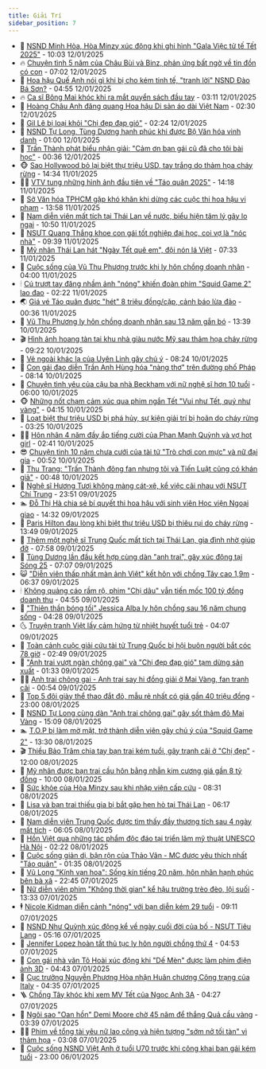 ```yaml
---
title: Giải Trí
sidebar_position: 7
---
```


<!-- dantri-giai-tri:START -->
- 🤩 [NSND Minh Hòa, Hòa Minzy xúc động khi ghi hình &quot;Gala Việc tử tế Tết 2025&quot;](https://dantri.com.vn/giai-tri/nsnd-minh-hoa-hoa-minzy-xuc-dong-khi-ghi-hinh-gala-viec-tu-te-tet-2025-20250112154843389.htm) - 10:03 12/01/2025
- 🔥 [Chuyện tình 5 năm của Châu Bùi và Binz, phản ứng bất ngờ về tin đồn có con](https://dantri.com.vn/giai-tri/chuyen-tinh-5-nam-cua-chau-bui-va-binz-phan-ung-bat-ngo-ve-tin-don-co-con-20250110124425915.htm) - 07:02 12/01/2025
- 🚀 [Hoa hậu Quế Anh nói gì khi bị cho kém tinh tế, &quot;tranh lời&quot; NSND Đào Bá Sơn?](https://dantri.com.vn/giai-tri/hoa-hau-que-anh-noi-gi-khi-bi-cho-kem-tinh-te-tranh-loi-nsnd-dao-ba-son-20250112093530489.htm) - 04:55 12/01/2025
- 🔥 [Ca sĩ Bông Mai khóc khi ra mắt quyển sách đầu tay](https://dantri.com.vn/giai-tri/ca-si-bong-mai-khoc-khi-ra-mat-quyen-sach-dau-tay-20250112095613866.htm) - 03:11 12/01/2025
- 🌈 [Hoàng Châu Anh đăng quang Hoa hậu Di sản áo dài Việt Nam](https://dantri.com.vn/giai-tri/hoang-chau-anh-dang-quang-hoa-hau-di-san-ao-dai-viet-nam-20250112085333423.htm) - 02:30 12/01/2025
- 📝 [Gil Lê bị loại khỏi &quot;Chị đẹp đạp gió&quot;](https://dantri.com.vn/giai-tri/gil-le-bi-loai-khoi-chi-dep-dap-gio-20250112074352372.htm) - 02:24 12/01/2025
- 💪 [NSND Tự Long, Tùng Dương hạnh phúc khi được Bộ Văn hóa vinh danh](https://dantri.com.vn/giai-tri/nsnd-tu-long-tung-duong-hanh-phuc-khi-duoc-bo-van-hoa-vinh-danh-20250112032008727.htm) - 01:00 12/01/2025
- 🤡 [Trấn Thành phát biểu nhận giải: &quot;Cảm ơn bạn gái cũ đã cho tôi bài học&quot;](https://dantri.com.vn/giai-tri/tran-thanh-phat-bieu-nhan-giai-cam-on-ban-gai-cu-da-cho-toi-bai-hoc-20250112062005323.htm) - 00:36 12/01/2025
- 🐵 [Sao Hollywood bỏ lại biệt thự triệu USD, tay trắng do thảm họa cháy rừng](https://dantri.com.vn/giai-tri/sao-hollywood-bo-lai-biet-thu-trieu-usd-tay-trang-do-tham-hoa-chay-rung-20250111133326213.htm) - 14:34 11/01/2025
- 🧑‍🏫 [VTV tung những hình ảnh đầu tiên về &quot;Táo quân 2025&quot;](https://dantri.com.vn/giai-tri/vtv-tung-nhung-hinh-anh-dau-tien-ve-tao-quan-2025-20250111184629970.htm) - 14:18 11/01/2025
- 💂 [Sở Văn hóa TPHCM gặp khó khăn khi dừng các cuộc thi hoa hậu vi phạm](https://dantri.com.vn/giai-tri/so-van-hoa-tphcm-gap-kho-khan-khi-dung-cac-cuoc-thi-hoa-hau-vi-pham-20250111162723097.htm) - 13:58 11/01/2025
- 🤠 [Nam diễn viên mất tích tại Thái Lan về nước, biểu hiện tâm lý gây lo ngại](https://dantri.com.vn/giai-tri/nam-dien-vien-mat-tich-tai-thai-lan-ve-nuoc-bieu-hien-tam-ly-gay-lo-ngai-20250111103337127.htm) - 10:50 11/01/2025
- 🫶 [NSƯT Quang Thắng khoe con gái tốt nghiệp đại học, coi vợ là &quot;nóc nhà&quot;](https://dantri.com.vn/giai-tri/nsut-quang-thang-khoe-con-gai-tot-nghiep-dai-hoc-coi-vo-la-noc-nha-20250111150805916.htm) - 09:39 11/01/2025
- 🦏 [Mỹ nhân Thái Lan hát &quot;Ngày Tết quê em&quot;, đội nón lá Việt](https://dantri.com.vn/giai-tri/my-nhan-thai-lan-hat-ngay-tet-que-em-doi-non-la-viet-20250111130034954.htm) - 07:33 11/01/2025
- 🧰 [Cuộc sống của Vũ Thu Phương trước khi ly hôn chồng doanh nhân](https://dantri.com.vn/giai-tri/cuoc-song-cua-vu-thu-phuong-truoc-khi-ly-hon-chong-doanh-nhan-20250111091946606.htm) - 04:00 11/01/2025
- 🕯 [Cú trượt tay đăng nhầm ảnh &quot;nóng&quot; khiến đoàn phim &quot;Squid Game 2&quot; lao đao](https://dantri.com.vn/giai-tri/cu-truot-tay-dang-nham-anh-nong-khien-doan-phim-squid-game-2-lao-dao-20250108181105403.htm) - 02:22 11/01/2025
- 🌏 [Giá vé Táo quân được &quot;hét&quot; 8 triệu đồng/cặp, cảnh báo lừa đảo](https://dantri.com.vn/giai-tri/gia-ve-tao-quan-duoc-het-8-trieu-dongcap-canh-bao-lua-dao-20250111002010650.htm) - 00:36 11/01/2025
- 🌈 [Vũ Thu Phương ly hôn chồng doanh nhân sau 13 năm gắn bó](https://dantri.com.vn/giai-tri/vu-thu-phuong-ly-hon-chong-doanh-nhan-sau-13-nam-gan-bo-20250110195536794.htm) - 13:39 10/01/2025
- 🎬 [Hình ảnh hoang tàn tại khu nhà giàu nước Mỹ sau thảm họa cháy rừng](https://dantri.com.vn/giai-tri/hinh-anh-hoang-tan-tai-khu-nha-giau-nuoc-my-sau-tham-hoa-chay-rung-20250110161747399.htm) - 09:22 10/01/2025
- 👀 [Vẻ ngoài khác lạ của Uyên Linh gây chú ý](https://dantri.com.vn/giai-tri/ve-ngoai-khac-la-cua-uyen-linh-gay-chu-y-20250110141558391.htm) - 08:24 10/01/2025
- 🧰 [Con gái đạo diễn Trần Anh Hùng hóa &quot;nàng thơ&quot; trên đường phố Pháp](https://dantri.com.vn/giai-tri/con-gai-dao-dien-tran-anh-hung-hoa-nang-tho-tren-duong-pho-phap-20250110141723461.htm) - 08:14 10/01/2025
- 🧰 [Chuyện tình yêu của cậu ba nhà Beckham với nữ nghệ sĩ hơn 10 tuổi](https://dantri.com.vn/giai-tri/chuyen-tinh-yeu-cua-cau-ba-nha-beckham-voi-nu-nghe-si-hon-10-tuoi-20250110093220114.htm) - 06:00 10/01/2025
- 🐵 [Những nốt chạm cảm xúc qua phim ngắn Tết &quot;Vui như Tết, quý như vàng&quot;](https://dantri.com.vn/giai-tri/nhung-not-cham-cam-xuc-qua-phim-ngan-tet-vui-nhu-tet-quy-nhu-vang-20250110110524763.htm) - 04:15 10/01/2025
- 🐘 [Loạt biệt thự triệu USD bị phá hủy, sự kiện giải trí bị hoãn do cháy rừng](https://dantri.com.vn/giai-tri/loat-biet-thu-trieu-usd-bi-pha-huy-su-kien-giai-tri-bi-hoan-do-chay-rung-20250110090422139.htm) - 03:25 10/01/2025
- 🧑‍💻 [Hôn nhân 4 năm đầy ắp tiếng cười của Phan Mạnh Quỳnh và vợ hot girl](https://dantri.com.vn/giai-tri/hon-nhan-4-nam-day-ap-tieng-cuoi-cua-phan-manh-quynh-va-vo-hot-girl-20250108185325146.htm) - 02:41 10/01/2025
- 😎 [Chuyện tình 10 năm chưa cưới của tài tử &quot;Trò chơi con mực&quot; và nữ đại gia](https://dantri.com.vn/giai-tri/chuyen-tinh-10-nam-chua-cuoi-cua-tai-tu-tro-choi-con-muc-va-nu-dai-gia-20250107091633332.htm) - 00:52 10/01/2025
- 🧰 [Thu Trang: &quot;Trấn Thành đông fan nhưng tôi và Tiến Luật cũng có khán giả&quot;](https://dantri.com.vn/giai-tri/thu-trang-tran-thanh-dong-fan-nhung-toi-va-tien-luat-cung-co-khan-gia-20250109204215962.htm) - 00:48 10/01/2025
- 🧰 [Nghệ sĩ Hương Tươi không màng cát-xê, kể việc cãi nhau với NSƯT Chí Trung](https://dantri.com.vn/giai-tri/nghe-si-huong-tuoi-khong-mang-cat-xe-ke-viec-cai-nhau-voi-nsut-chi-trung-20250109134640084.htm) - 23:51 09/01/2025
- 🏊 [Đỗ Thị Hà chia sẻ bí quyết thi hoa hậu với sinh viên Học viện Ngoại giao](https://dantri.com.vn/giai-tri/do-thi-ha-chia-se-bi-quyet-thi-hoa-hau-voi-sinh-vien-hoc-vien-ngoai-giao-20250109211206122.htm) - 14:32 09/01/2025
- 🌋 [Paris Hilton đau lòng khi biệt thự triệu USD bị thiêu rụi do cháy rừng](https://dantri.com.vn/giai-tri/paris-hilton-dau-long-khi-biet-thu-trieu-usd-bi-thieu-rui-do-chay-rung-20250109173224963.htm) - 13:49 09/01/2025
- 🔭 [Thêm một nghệ sĩ Trung Quốc mất tích tại Thái Lan, gia đình nhờ giúp đỡ](https://dantri.com.vn/giai-tri/them-mot-nghe-si-trung-quoc-mat-tich-tai-thai-lan-gia-dinh-nho-giup-do-20250109110732176.htm) - 07:58 09/01/2025
- 📝 [Tùng Dương lần đầu kết hợp cùng dàn &quot;anh trai&quot;, gây xúc động tại Sóng 25](https://dantri.com.vn/giai-tri/tung-duong-lan-dau-ket-hop-cung-dan-anh-trai-gay-xuc-dong-tai-song-25-20250109091537741.htm) - 07:07 09/01/2025
- 😺 [&quot;Diễn viên thấp nhất màn ảnh Việt&quot; kết hôn với chồng Tây cao 1,9m](https://dantri.com.vn/giai-tri/dien-vien-thap-nhat-man-anh-viet-ket-hon-voi-chong-tay-cao-19m-20250109010038396.htm) - 06:37 09/01/2025
- 🕯 [Không quảng cáo rầm rộ, phim &quot;Chị dâu&quot; vẫn tiến mốc 100 tỷ đồng doanh thu](https://dantri.com.vn/giai-tri/khong-quang-cao-ram-ro-phim-chi-dau-van-tien-moc-100-ty-dong-doanh-thu-20250109103737931.htm) - 04:55 09/01/2025
- 🦄 [&quot;Thiên thần bóng tối&quot; Jessica Alba ly hôn chồng sau 16 năm chung sống](https://dantri.com.vn/giai-tri/thien-than-bong-toi-jessica-alba-ly-hon-chong-sau-16-nam-chung-song-20250109100315555.htm) - 04:28 09/01/2025
- 🌜 [Truyện tranh Việt lấy cảm hứng từ nhiệt huyết tuổi trẻ](https://dantri.com.vn/giai-tri/truyen-tranh-viet-lay-cam-hung-tu-nhiet-huyet-tuoi-tre-20250107110046073.htm) - 04:07 09/01/2025
- 👹 [Toàn cảnh cuộc giải cứu tài tử Trung Quốc bị hội buôn người bắt cóc 78 giờ](https://dantri.com.vn/giai-tri/toan-canh-cuoc-giai-cuu-tai-tu-trung-quoc-bi-hoi-buon-nguoi-bat-coc-78-gio-20250109090652754.htm) - 02:49 09/01/2025
- 🚀 [&quot;Anh trai vượt ngàn chông gai&quot; và &quot;Chị đẹp đạp gió&quot; tạm dừng sản xuất](https://dantri.com.vn/giai-tri/anh-trai-vuot-ngan-chong-gai-va-chi-dep-dap-gio-tam-dung-san-xuat-20250109074949371.htm) - 01:33 09/01/2025
- 🧑‍💻 [Anh trai chông gai - Anh trai say hi đồng giải ở Mai Vàng, fan tranh cãi](https://dantri.com.vn/giai-tri/anh-trai-chong-gai-anh-trai-say-hi-dong-giai-o-mai-vang-fan-tranh-cai-20250109071058495.htm) - 00:54 09/01/2025
- 🦩 [Top 5 đôi giày thể thao đắt đỏ, mẫu rẻ nhất có giá gần 40 triệu đồng](https://dantri.com.vn/giai-tri/top-5-doi-giay-the-thao-dat-do-mau-re-nhat-co-gia-gan-40-trieu-dong-20241231115140903.htm) - 23:00 08/01/2025
- 💫 [NSND Tự Long cùng dàn &quot;Anh trai chông gai&quot; gây sốt thảm đỏ Mai Vàng](https://dantri.com.vn/giai-tri/nsnd-tu-long-cung-dan-anh-trai-chong-gai-gay-sot-tham-do-mai-vang-20250108205657254.htm) - 15:09 08/01/2025
- 🏊 [T.O.P bị làm mờ mặt, trở thành diễn viên gây chú ý của &quot;Squid Game 2&quot;](https://dantri.com.vn/giai-tri/top-bi-lam-mo-mat-tro-thanh-dien-vien-gay-chu-y-cua-squid-game-2-20250108085922199.htm) - 13:30 08/01/2025
- 🎬 [Thiều Bảo Trâm chia tay bạn trai kém tuổi, gây tranh cãi ở &quot;Chị đẹp&quot;](https://dantri.com.vn/giai-tri/thieu-bao-tram-chia-tay-ban-trai-kem-tuoi-gay-tranh-cai-o-chi-dep-20250108000823621.htm) - 12:00 08/01/2025
- 💃 [Mỹ nhân được bạn trai cầu hôn bằng nhẫn kim cương giá gần 8 tỷ đồng](https://dantri.com.vn/giai-tri/my-nhan-duoc-ban-trai-cau-hon-bang-nhan-kim-cuong-gia-gan-8-ty-dong-20250108130805730.htm) - 10:00 08/01/2025
- 🌊 [Sức khỏe của Hòa Minzy sau khi nhập viện cấp cứu](https://dantri.com.vn/giai-tri/suc-khoe-cua-hoa-minzy-sau-khi-nhap-vien-cap-cuu-20250108142805150.htm) - 08:31 08/01/2025
- 🧰 [Lisa và bạn trai thiếu gia bị bắt gặp hẹn hò tại Thái Lan](https://dantri.com.vn/giai-tri/lisa-va-ban-trai-thieu-gia-bi-bat-gap-hen-ho-tai-thai-lan-20250108095709263.htm) - 06:17 08/01/2025
- 🦣 [Nam diễn viên Trung Quốc được tìm thấy đầy thương tích sau 4 ngày mất tích](https://dantri.com.vn/giai-tri/nam-dien-vien-trung-quoc-duoc-tim-thay-day-thuong-tich-sau-4-ngay-mat-tich-20250108122303653.htm) - 06:05 08/01/2025
- 🥷 [Hồn Việt qua những tác phẩm độc đáo tại triển lãm mỹ thuật UNESCO Hà Nội](https://dantri.com.vn/giai-tri/hon-viet-qua-nhung-tac-pham-doc-dao-tai-trien-lam-my-thuat-unesco-ha-noi-20250103175453008.htm) - 02:22 08/01/2025
- 🦏 [Cuộc sống giản dị, bận rộn của Thảo Vân - MC được yêu thích nhất &quot;Táo quân&quot;](https://dantri.com.vn/giai-tri/cuoc-song-gian-di-ban-ron-cua-thao-van-mc-duoc-yeu-thich-nhat-tao-quan-20250107165631684.htm) - 01:35 08/01/2025
- 🫶 [Vũ Long &quot;Kính vạn hoa&quot;: Sống kín tiếng 20 năm, hôn nhân hạnh phúc bên bà xã](https://dantri.com.vn/giai-tri/vu-long-kinh-van-hoa-song-kin-tieng-20-nam-hon-nhan-hanh-phuc-ben-ba-xa-20250106220321089.htm) - 22:45 07/01/2025
- 💼 [Nữ diễn viên phim &quot;Không thời gian&quot; kể hậu trường trèo đèo, lội suối](https://dantri.com.vn/giai-tri/nu-dien-vien-phim-khong-thoi-gian-ke-hau-truong-treo-deo-loi-suoi-20250107163843393.htm) - 13:33 07/01/2025
- 🕴 [Nicole Kidman diễn cảnh &quot;nóng&quot; với bạn diễn kém 29 tuổi](https://dantri.com.vn/giai-tri/nicole-kidman-dien-canh-nong-voi-ban-dien-kem-29-tuoi-20250107120631989.htm) - 09:11 07/01/2025
- 🐲 [NSND Như Quỳnh xúc động kể về ngày cuối đời của bố - NSƯT Tiêu Lang](https://dantri.com.vn/giai-tri/nsnd-nhu-quynh-xuc-dong-ke-ve-ngay-cuoi-doi-cua-bo-nsut-tieu-lang-20250107114126943.htm) - 05:16 07/01/2025
- 🐘 [Jennifer Lopez hoàn tất thủ tục ly hôn người chồng thứ 4](https://dantri.com.vn/giai-tri/jennifer-lopez-hoan-tat-thu-tuc-ly-hon-nguoi-chong-thu-4-20250107100230583.htm) - 04:53 07/01/2025
- 🤭 [Con gái nhà văn Tô Hoài xúc động khi &quot;Dế Mèn&quot; được làm phim điện ảnh 3D](https://dantri.com.vn/giai-tri/con-gai-nha-van-to-hoai-xuc-dong-khi-de-men-duoc-lam-phim-dien-anh-3d-20250107013114111.htm) - 04:43 07/01/2025
- 💯 [Cục trưởng Nguyễn Phương Hòa nhận Huân chương Công trạng của Italy](https://dantri.com.vn/giai-tri/cuc-truong-nguyen-phuong-hoa-nhan-huan-chuong-cong-trang-cua-italy-20250107104836384.htm) - 04:35 07/01/2025
- 🪜 [Chồng Tây khóc khi xem MV Tết của Ngọc Anh 3A](https://dantri.com.vn/giai-tri/chong-tay-khoc-khi-xem-mv-tet-cua-ngoc-anh-3a-20250107105229061.htm) - 04:27 07/01/2025
- 👹 [Ngôi sao &quot;Oan hồn&quot; Demi Moore chờ 45 năm để thắng Quả cầu vàng](https://dantri.com.vn/giai-tri/ngoi-sao-oan-hon-demi-moore-cho-45-nam-de-thang-qua-cau-vang-20250106165737998.htm) - 03:39 07/01/2025
- 🧑‍🏫 [Phim về tổng tài yêu nữ lao công và hiện tượng &quot;sớm nở tối tàn&quot; vì thảm họa](https://dantri.com.vn/giai-tri/phim-ve-tong-tai-yeu-nu-lao-cong-va-hien-tuong-som-no-toi-tan-vi-tham-hoa-20250107021445220.htm) - 03:08 07/01/2025
- 🐘 [Cuộc sống NSND Việt Anh ở tuổi U70 trước khi công khai bạn gái kém tuổi](https://dantri.com.vn/giai-tri/cuoc-song-nsnd-viet-anh-o-tuoi-u70-truoc-khi-cong-khai-ban-gai-kem-tuoi-20250106144727696.htm) - 23:00 06/01/2025<!-- dantri-giai-tri:END -->
